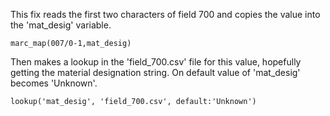 This fix reads the first two characters of field 700 and copies the value into the 'mat_desig' variable.

    marc_map(007/0-1,mat_desig)

Then makes a lookup in the 'field_700.csv' file for this value, hopefully getting the material designation string. On default value of 'mat_desig' becomes 'Unknown'.

    lookup('mat_desig', 'field_700.csv', default:'Unknown')
